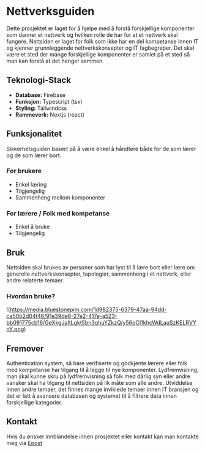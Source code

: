 # Nettverksguiden
Dette prosjektet er laget for å hjelpe med å forstå forskjellige komponenter som danner et nettverk og hvilken rolle de har for at et nettverk skal fungere. Nettsiden er laget for folk som ikke har en del kompetanse innen IT og kjenner grunnleggende nettverkskonsepter og IT fagbegreper. Det skal være et sted der mange forskjellige komponenter er samlet på et sted så man kan forstå at det henger sammen.

## Teknologi-Stack
- **Database:** Firebase
- **Funksjon:** Typescript (tsx)
- **Styling:** Tailwindcss
- **Rammeverk:** Nextjs (react)

## Funksjonalitet
Sikkerhetsguiden basert på å være enkel å håndtere både for de som lærer og de som lærer bort.

### For brukere
- Enkel læring
- Tilgjengelig
- Sammenheng mellom komponenter

### For lærere / Folk med kompetanse
- Enkel å bruke
- Tilgjengelig

## Bruk
Nettsiden skal brukes av personer som har lyst til å lære bort eller lære om generelle nettverkskonsepter, tapologier, sammenheng i et nettverk, eller andre relaterte temaer.

### Hvordan bruke?

!(https://media.bluestonepim.com/1d982375-6379-47aa-94dd-ca50b2d04f46/91e39de6-27e2-417e-a523-bb091775cb16/GeXkgJaItLgkt5bn3qhuYZkzQ/y56qCI1khcWdLauSzKELRVYnY.png)

## Fremover
Authentication system, så bare verifiserte og godkjente lærere eller folk med kompetanse har tilgang til å legge til nye komponenter.
Lydfremvisning, man skal kunne skru på lydfremvisning så folk med dårlig syn eller andre vansker skal ha tilgang til nettsiden på lik måte som alle andre.
Utviddelse innen andre temaer, det finnes mange inviklede temaer innen IT bransjen og det er lett å avansere databasen og systemet til å filtrere data innen forskjellige kategorier.

## Kontakt
Hvis du ønsker innblandelse innen prosjektet eller kontakt kan man kontakte meg via [Epost](jacob.kielhans@gmail.com)
